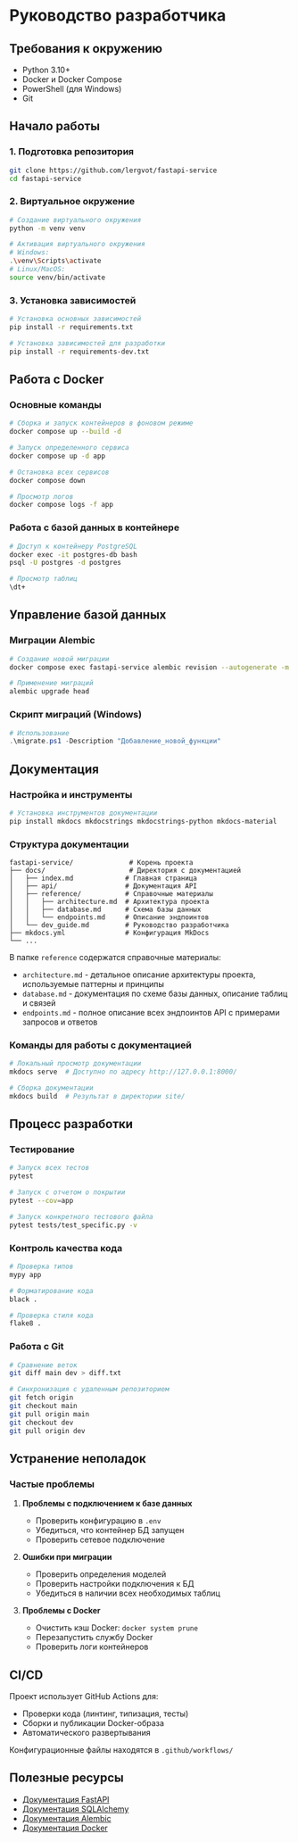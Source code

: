 # Руководство разработчика

## Требования к окружению

- Python 3.10+
- Docker и Docker Compose
- PowerShell (для Windows)
- Git

## Начало работы

### 1. Подготовка репозитория

```bash
git clone https://github.com/lergvot/fastapi-service
cd fastapi-service
```

### 2. Виртуальное окружение

```bash
# Создание виртуального окружения
python -m venv venv

# Активация виртуального окружения
# Windows:
.\venv\Scripts\activate
# Linux/MacOS:
source venv/bin/activate
```

### 3. Установка зависимостей

```bash
# Установка основных зависимостей
pip install -r requirements.txt

# Установка зависимостей для разработки
pip install -r requirements-dev.txt
```

## Работа с Docker

### Основные команды

```bash
# Сборка и запуск контейнеров в фоновом режиме
docker compose up --build -d

# Запуск определенного сервиса
docker compose up -d app

# Остановка всех сервисов
docker compose down

# Просмотр логов
docker compose logs -f app
```

### Работа с базой данных в контейнере

```bash
# Доступ к контейнеру PostgreSQL
docker exec -it postgres-db bash
psql -U postgres -d postgres

# Просмотр таблиц
\dt+
```

## Управление базой данных

### Миграции Alembic

```bash
# Создание новой миграции
docker compose exec fastapi-service alembic revision --autogenerate -m "описание изменений"

# Применение миграций
alembic upgrade head
```

### Скрипт миграций (Windows)

```powershell
# Использование
.\migrate.ps1 -Description "Добавление_новой_функции"
```

## Документация

### Настройка и инструменты

```bash
# Установка инструментов документации
pip install mkdocs mkdocstrings mkdocstrings-python mkdocs-material
```

### Структура документации

```tree
fastapi-service/              # Корень проекта
├── docs/                     # Директория с документацией
│   ├── index.md             # Главная страница
│   ├── api/                 # Документация API
│   ├── reference/           # Справочные материалы
│   │   ├── architecture.md  # Архитектура проекта
│   │   ├── database.md      # Схема базы данных
│   │   └── endpoints.md     # Описание эндпоинтов
│   └── dev_guide.md         # Руководство разработчика
├── mkdocs.yml               # Конфигурация MkDocs
└── ...
```

В папке `reference` содержатся справочные материалы:

- `architecture.md` - детальное описание архитектуры проекта, используемые паттерны и принципы
- `database.md` - документация по схеме базы данных, описание таблиц и связей
- `endpoints.md` - полное описание всех эндпоинтов API с примерами запросов и ответов

### Команды для работы с документацией

```bash
# Локальный просмотр документации
mkdocs serve  # Доступно по адресу http://127.0.0.1:8000/

# Сборка документации
mkdocs build  # Результат в директории site/
```

## Процесс разработки

### Тестирование

```bash
# Запуск всех тестов
pytest

# Запуск с отчетом о покрытии
pytest --cov=app

# Запуск конкретного тестового файла
pytest tests/test_specific.py -v
```

### Контроль качества кода

```bash
# Проверка типов
mypy app

# Форматирование кода
black .

# Проверка стиля кода
flake8 .
```

### Работа с Git

```bash
# Сравнение веток
git diff main dev > diff.txt

# Синхронизация с удаленным репозиторием
git fetch origin
git checkout main
git pull origin main
git checkout dev
git pull origin dev
```

## Устранение неполадок

### Частые проблемы

1. **Проблемы с подключением к базе данных**
   - Проверить конфигурацию в `.env`
   - Убедиться, что контейнер БД запущен
   - Проверить сетевое подключение

2. **Ошибки при миграции**
   - Проверить определения моделей
   - Проверить настройки подключения к БД
   - Убедиться в наличии всех необходимых таблиц

3. **Проблемы с Docker**
   - Очистить кэш Docker: `docker system prune`
   - Перезапустить службу Docker
   - Проверить логи контейнеров

## CI/CD

Проект использует GitHub Actions для:

- Проверки кода (линтинг, типизация, тесты)
- Сборки и публикации Docker-образа
- Автоматического развертывания

Конфигурационные файлы находятся в `.github/workflows/`

## Полезные ресурсы

- [Документация FastAPI](https://fastapi.tiangolo.com/)
- [Документация SQLAlchemy](https://docs.sqlalchemy.org/)
- [Документация Alembic](https://alembic.sqlalchemy.org/)
- [Документация Docker](https://docs.docker.com/)
